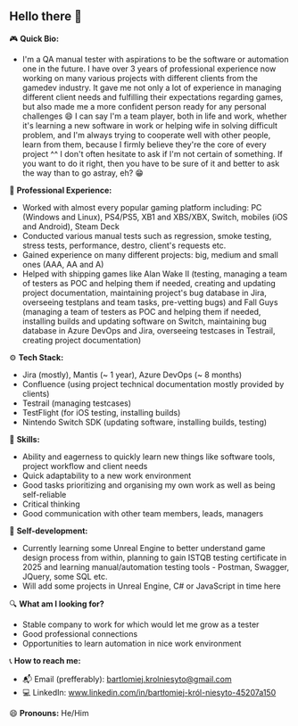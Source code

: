 ## Hello there 👋

🎮 **Quick Bio:**

- I'm a QA manual tester with aspirations to be the software or automation one in the future. I have over 3 years of professional experience now working on many various projects with 
  different clients from the gamedev industry. It gave me not only a lot of experience in managing different client needs and fulfilling their expectations regarding games, but also made 
  me a more confident person ready for any personal challenges 😄 I can say I'm a team player, both in life and work, whether it's learning a new software in work or helping wife in 
  solving difficult problem, and I'm always trying to cooperate well with other people, learn from them, because I firmly believe they're the core of every project ^^ I don't often 
  hesitate to ask if I'm not certain of something. If you want to do it right, then you have to be sure of it and better to ask the way than to go astray, eh? 😁 

📑 **Professional Experience:** 

- Worked with almost every popular gaming platform including: PC (Windows and Linux), PS4/PS5, XB1 and XBS/XBX, Switch, mobiles (iOS and Android), Steam Deck
- Conducted various manual tests such as regression, smoke testing, stress tests, performance, destro, client's requests etc.
- Gained experience on many different projects: big, medium and small ones (AAA, AA and A)
- Helped with shipping games like Alan Wake II (testing, managing a team of testers as POC and helping them if needed, creating and updating project documentation, maintaining project's 
  bug database in Jira, overseeing testplans and team tasks, pre-vetting bugs) and Fall Guys (managing a team of testers as POC and helping them if needed, installing builds and updating 
  software on Switch, maintaining bug database in Azure DevOps and Jira, overseeing testcases in Testrail, creating project documentation)

⚙ **Tech Stack:**

- Jira (mostly), Mantis (~ 1 year), Azure DevOps (~ 8 months)
- Confluence (using project technical documentation mostly provided by clients) 
- Testrail (managing testcases)
- TestFlight (for iOS testing, installing builds)
- Nintendo Switch SDK (updating software, installing builds, testing)

🧠 **Skills:**

- Ability and eagerness to quickly learn new things like software tools, project workflow and client needs
- Quick adaptability to a new work environment
- Good tasks prioritizing and organising my own work as well as being self-reliable  
- Critical thinking
- Good communication with other team members, leads, managers 

🌱 **Self-development:**

- Currently learning some Unreal Engine to better understand game design process from within, planning to gain ISTQB testing certificate in 2025 and learning manual/automation 
  testing tools - Postman, Swagger, JQuery, some SQL etc.
- Will add some projects in Unreal Engine, C# or JavaScript in time here

🔍 **What am I looking for?**

- Stable company to work for which would let me grow as a tester
- Good professional connections
- Opportunities to learn automation in nice work environment
 
📞 **How to reach me:** 

- 📬 Email (prefferably): bartlomiej.krolniesyto@gmail.com
- 💻 LinkedIn: www.linkedin.com/in/bartłomiej-król-niesyto-45207a150
    
😄 **Pronouns:** He/Him

